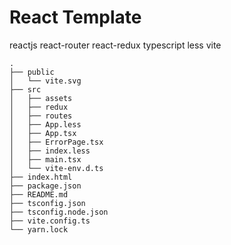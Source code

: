# React Template

reactjs react-router react-redux typescript less vite

```text
.
├── public
│   └── vite.svg
├── src
│   ├── assets
│   ├── redux
│   ├── routes
│   ├── App.less
│   ├── App.tsx
│   ├── ErrorPage.tsx
│   ├── index.less
│   ├── main.tsx
│   └── vite-env.d.ts
├── index.html
├── package.json
├── README.md
├── tsconfig.json
├── tsconfig.node.json
├── vite.config.ts
└── yarn.lock
```
